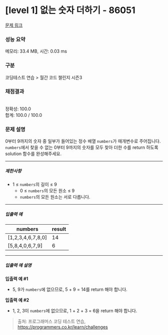 # [level 1] 없는 숫자 더하기 - 86051 

[문제 링크](https://school.programmers.co.kr/learn/courses/30/lessons/86051?language=javascript) 

### 성능 요약

메모리: 33.4 MB, 시간: 0.03 ms

### 구분

코딩테스트 연습 > 월간 코드 챌린지 시즌3

### 채점결과

<br/>정확성: 100.0<br/>합계: 100.0 / 100.0

### 문제 설명

<p style="user-select: auto;">0부터 9까지의 숫자 중 일부가 들어있는 정수 배열 <code style="user-select: auto;">numbers</code>가 매개변수로 주어집니다. <code style="user-select: auto;">numbers</code>에서 찾을 수 없는 0부터 9까지의 숫자를 모두 찾아 더한 수를 return 하도록 solution 함수를 완성해주세요.</p>

<hr style="user-select: auto;">

<h5 style="user-select: auto;">제한사항</h5>

<ul style="user-select: auto;">
<li style="user-select: auto;">1 ≤ <code style="user-select: auto;">numbers</code>의 길이 ≤ 9

<ul style="user-select: auto;">
<li style="user-select: auto;">0 ≤ <code style="user-select: auto;">numbers</code>의 모든 원소 ≤ 9</li>
<li style="user-select: auto;"><code style="user-select: auto;">numbers</code>의 모든 원소는 서로 다릅니다.</li>
</ul></li>
</ul>

<hr style="user-select: auto;">

<h5 style="user-select: auto;">입출력 예</h5>
<table class="table" style="user-select: auto;">
        <thead style="user-select: auto;"><tr style="user-select: auto;">
<th style="user-select: auto;">numbers</th>
<th style="user-select: auto;">result</th>
</tr>
</thead>
        <tbody style="user-select: auto;"><tr style="user-select: auto;">
<td style="user-select: auto;">[1,2,3,4,6,7,8,0]</td>
<td style="user-select: auto;">14</td>
</tr>
<tr style="user-select: auto;">
<td style="user-select: auto;">[5,8,4,0,6,7,9]</td>
<td style="user-select: auto;">6</td>
</tr>
</tbody>
      </table>
<hr style="user-select: auto;">

<h5 style="user-select: auto;">입출력 예 설명</h5>

<p style="user-select: auto;"><strong style="user-select: auto;">입출력 예 #1</strong></p>

<ul style="user-select: auto;">
<li style="user-select: auto;">5, 9가 <code style="user-select: auto;">numbers</code>에 없으므로, 5 + 9 = 14를 return 해야 합니다.</li>
</ul>

<p style="user-select: auto;"><strong style="user-select: auto;">입출력 예 #2</strong></p>

<ul style="user-select: auto;">
<li style="user-select: auto;">1, 2, 3이 <code style="user-select: auto;">numbers</code>에 없으므로, 1 + 2 + 3 = 6을 return 해야 합니다.</li>
</ul>


> 출처: 프로그래머스 코딩 테스트 연습, https://programmers.co.kr/learn/challenges